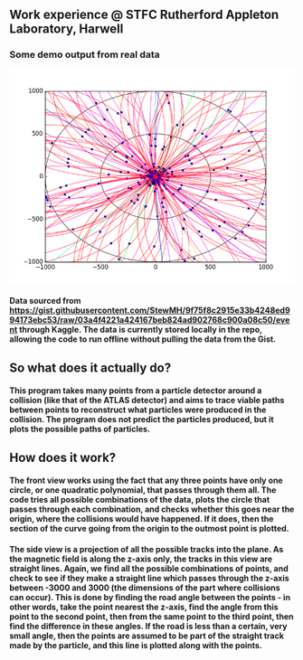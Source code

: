 ## Work experience @ STFC Rutherford Appleton Laboratory, Harwell

### Some demo output from real data
![](demooutput2.png)

#### Data sourced from https://gist.githubusercontent.com/StewMH/9f75f8c2915e33b4248ed994173ebc53/raw/03a4f4221a424167beb824ad902768c900a08c50/event through Kaggle. The data is currently stored locally in the repo, allowing the code to run offline without pulling the data from the Gist.

## So what does it actually do?
#### This program takes many points from a particle detector around a collision (like that of the ATLAS detector) and aims to trace viable paths between points to reconstruct what particles were produced in the collision. The program does not predict the particles produced, but it plots the possible paths of particles.

## How does it work?
#### The front view works using the fact that any three points have only one circle, or one quadratic polynomial, that passes through them all. The code tries all possible combinations of the data, plots the circle that passes through each combination, and checks whether this goes near the origin, where the collisions would have happened. If it does, then the section of the curve going from the origin to the outmost point is plotted.

#### The side view is a projection of all the possible tracks into the plane. As the magnetic field is along the z-axis only, the tracks in this view are straight lines. Again, we find all the possible combinations of points, and check to see if they make a straight line which passes through the z-axis between -3000 and 3000 (the dimensions of the part where collisions can occur). This is done by finding the road angle between the points - in other words, take the point nearest the z-axis, find the angle from this point to the second point, then from the same point to the third point, then find the difference in these angles. If the road is less than a certain, very small angle, then the points are assumed to be part of the straight track made by the particle, and this line is plotted along with the points. 
